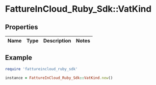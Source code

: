 # FattureInCloud_Ruby_Sdk::VatKind

## Properties

| Name | Type | Description | Notes |
| ---- | ---- | ----------- | ----- |

## Example

```ruby
require 'fattureincloud_ruby_sdk'

instance = FattureInCloud_Ruby_Sdk::VatKind.new()
```

